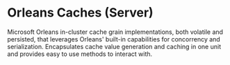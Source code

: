 # Orleans Caches (Server)

Microsoft Orleans in-cluster cache grain implementations, both volatile and persisted, that leverages Orleans' built-in capabilities for concorrency and serialization. Encapsulates cache value generation and caching in one unit and provides easy to use methods to interact with.